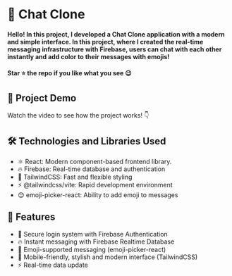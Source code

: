 <div><h1>💬 Chat Clone</h1></div>
<h4>Hello! In this project, I developed a Chat Clone application with a modern and simple interface. In this project, where I created the real-time messaging infrastructure with Firebase, users can chat with each other instantly and add color to their messages with emojis!</h4>
<h4>Star ⭐ the repo if you like what you see 😉 </h4>
 <div>
 <h2>📸 Project Demo</h2>
 <p>Watch the video to see how the project works! 👇</p>
   

<h2>🛠️ Technologies and Libraries Used</h2>
 <ul>
   <li>⚛️ React: Modern component-based frontend library.</li>
   <li>🔥 Firebase: Real-time database and authentication</li>
   <li>🎨 TailwindCSS: Fast and flexible styling</li>
   <li>⚡ @tailwindcss/vite: Rapid development environment</li>
   <li>😊 emoji-picker-react: Ability to add emoji to messages</li>

</li>
     
 </ul>  
 
 <h2>🎨 Features</h2>
 <ul>
   <li>🔐 Secure login system with Firebase Authentication</li>
   <li>🔥 Instant messaging with Firebase Realtime Database</li>
   <li>💬 Emoji-supported messaging (emoji-picker-react)</li>
   <li>🎨 Mobile-friendly, stylish and modern interface (TailwindCSS)</li>
   <li>⚡ Real-time data update</li>
 </ul> 

